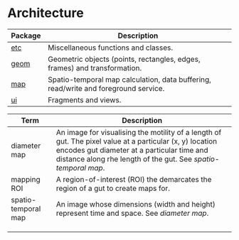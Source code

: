 # Architecture



| Package      | Description                                                                         |
|--------------|-------------------------------------------------------------------------------------|
| [etc](etc)   | Miscellaneous functions and classes.                                                |
| [geom](geom) | Geometric objects (points, rectangles, edges, frames) and transformation.           |
| [map](map)   | Spatio-temporal map calculation, data buffering, read/write and foreground service. |
| [ui](ui)     | Fragments and views.                                                                |


| Term                | Description                                                                                                                                                                                                              |
|---------------------|--------------------------------------------------------------------------------------------------------------------------------------------------------------------------------------------------------------------------|
| diameter map        | An image for visualising the motility of a length of gut. The pixel value at a particular (x, y) location encodes gut diameter at a particular time and distance along rhe length of the gut. See *spatio-temporal map*. |
| mapping ROI         | A region-of-interest (ROI) the demarcates the region of a gut to create maps for.                                                                                                                                        |
| spatio-temporal map | An image whose dimensions (width and height) represent time and space. See *diameter map*.                                                                                                                               |
|                     |                                                                                                                                                                                                                          |
|                     |                                                                                                                                                                                                                          |
|                     |                                                                                                                                                                                                                          |